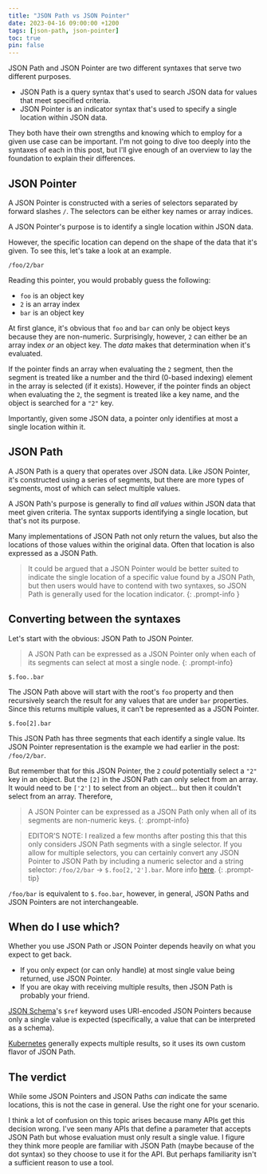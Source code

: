 ```yaml
---
title: "JSON Path vs JSON Pointer"
date: 2023-04-16 09:00:00 +1200
tags: [json-path, json-pointer]
toc: true
pin: false
---
```


JSON Path and JSON Pointer are two different syntaxes that serve two different purposes.

- JSON Path is a query syntax that's used to search JSON data for values that meet specified criteria.
- JSON Pointer is an indicator syntax that's used to specify a single location within JSON data.

They both have their own strengths and knowing which to employ for a given use case can be important.  I'm not going to dive too deeply into the syntaxes of each in this post, but I'll give enough of an overview to lay the foundation to explain their differences.

## JSON Pointer

A JSON Pointer is constructed with a series of selectors separated by forward slashes `/`.  The selectors can be either key names or array indices.

A JSON Pointer's purpose is to identify a single location within JSON data.

However, the specific location can depend on the shape of the data that it's given.  To see this, let's take a look at an example.

```json-pointer
/foo/2/bar
```

Reading this pointer, you would probably guess the following:

- `foo` is an object key
- `2` is an array index
- `bar` is an object key

At first glance, it's obvious that `foo` and `bar` can only be object keys because they are non-numeric.  Surprisingly, however, `2` can either be an array index _or_ an object key.  The _data_ makes that determination when it's evaluated.

If the pointer finds an array when evaluating the `2` segment, then the segment is treated like a number and the third (0-based indexing) element in the array is selected (if it exists).  However, if the pointer finds an object when evaluating the `2`, the segment is treated like a key name, and the object is searched for a `"2"` key.

Importantly, given some JSON data, a pointer only identifies at most a single location within it.

## JSON Path

A JSON Path is a query that operates over JSON data.  Like JSON Pointer, it's constructed using a series of segments, but there are more types of segments, most of which can select multiple values.

A JSON Path's purpose is generally to find _all values_ within JSON data that meet given criteria.  The syntax supports identifying a single location, but that's not its purpose.

Many implementations of JSON Path not only return the values, but also the locations of those values within the original data.  Often that location is also expressed as a JSON Path.

> It could be argued that a JSON Pointer would be better suited to indicate the single location of a specific value found by a JSON Path, but then users would have to contend with two syntaxes, so JSON Path is generally used for the location indicator.
{: .prompt-info }

## Converting between the syntaxes

Let's start with the obvious:  JSON Path to JSON Pointer.

> A JSON Path can be expressed as a JSON Pointer only when each of its segments can select at most a single node.
{: .prompt-info}

```json-path
$.foo..bar
```

The JSON Path above will start with the root's `foo` property and then recursively search the result for any values that are under `bar` properties.  Since this returns multiple values, it can't be represented as a JSON Pointer.

```json-path
$.foo[2].bar
```

This JSON Path has three segments that each identify a single value.  Its JSON Pointer representation is the example we had earlier in the post: `/foo/2/bar`.

But remember that for this JSON Pointer, the `2` _could_ potentially select a `"2"` key in an object.  But the `[2]` in the JSON Path can only select from an array.  It would need to be `['2']` to select from an object... but then it couldn't select from an array. Therefore,

> A JSON Pointer can be expressed as a JSON Path only when all of its segments are non-numeric keys.
{: .prompt-info}

> EDITOR'S NOTE: I realized a few months after posting this that this only considers JSON Path segments with a single selector.  If you allow for multiple selectors, you can certainly convert any JSON Pointer to JSON Path by including a numeric selector and a string selector: `/foo/2/bar` → `$.foo[2,'2'].bar`.  More info [here](/posts/paths-and-pointers-correction/).
{: .prompt-tip}

`/foo/bar` is equivalent to `$.foo.bar`, however, in general, JSON Paths and JSON Pointers are not interchangeable.

## When do I use which?

Whether you use JSON Path or JSON Pointer depends heavily on what you expect to get back.

- If you only expect (or can only handle) at most single value being returned, use JSON Pointer.
- If you are okay with receiving multiple results, then JSON Path is probably your friend.

[JSON Schema](https://json-schema.org/understanding-json-schema/structuring.html#ref)'s `$ref` keyword uses URI-encoded JSON Pointers because only a single value is expected (specifically, a value that can be interpreted as a schema).

[Kubernetes](https://kubernetes.io/docs/reference/kubectl/jsonpath/) generally expects multiple results, so it uses its own custom flavor of JSON Path.

## The verdict

While some JSON Pointers and JSON Paths _can_ indicate the same locations, this is not the case in general.  Use the right one for your scenario.

I think a lot of confusion on this topic arises because many APIs get this decision wrong.  I've seen many APIs that define a parameter that accepts JSON Path but whose evaluation must only result a single value.  I figure they think more people are familiar with JSON Path (maybe because of the dot syntax) so they choose to use it for the API.  But perhaps familiarity isn't a sufficient reason to use a tool.
